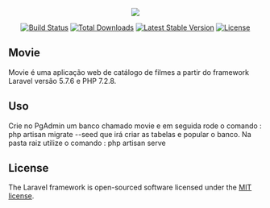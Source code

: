 <p align="center"><img src="https://laravel.com/assets/img/components/logo-laravel.svg"></p>

<p align="center">
<a href="https://travis-ci.org/laravel/framework"><img src="https://travis-ci.org/laravel/framework.svg" alt="Build Status"></a>
<a href="https://packagist.org/packages/laravel/framework"><img src="https://poser.pugx.org/laravel/framework/d/total.svg" alt="Total Downloads"></a>
<a href="https://packagist.org/packages/laravel/framework"><img src="https://poser.pugx.org/laravel/framework/v/stable.svg" alt="Latest Stable Version"></a>
<a href="https://packagist.org/packages/laravel/framework"><img src="https://poser.pugx.org/laravel/framework/license.svg" alt="License"></a>
</p>

## Movie

Movie é uma aplicação web de catálogo de filmes a partir do framework Laravel versão 5.7.6 e PHP 7.2.8.

## Uso
Crie no PgAdmin um banco chamado movie e em seguida rode o comando : php artisan migrate --seed
que irá criar as tabelas e popular o banco.
Na pasta raiz utilize o comando : php artisan serve


## License

The Laravel framework is open-sourced software licensed under the [MIT license](https://opensource.org/licenses/MIT).
